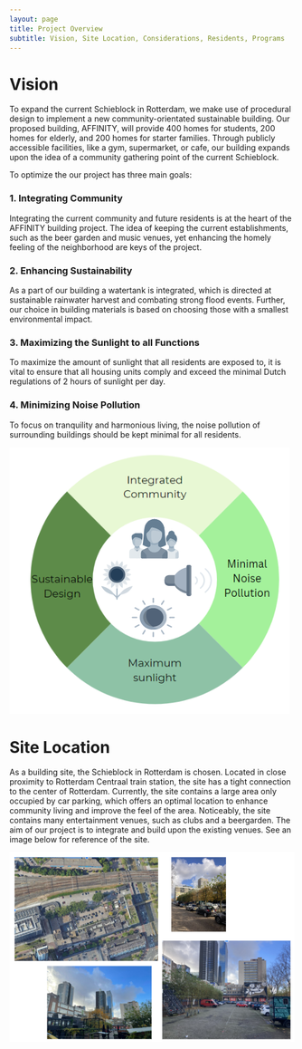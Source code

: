 ```yaml
---
layout: page
title: Project Overview
subtitle: Vision, Site Location, Considerations, Residents, Programs 
---
```


# Vision
To expand the current Schieblock in Rotterdam, we make use of procedural design to implement a new community-orientated sustainable building. Our proposed building, AFFINITY, will provide 400 homes for students, 200 homes for elderly, and 200 homes for starter families. Through publicly accessible facilities, like a gym, supermarket, or cafe, our building expands upon the idea of a community gathering point of the current Schieblock. 

To optimize the our project has three main goals: 

### 1. Integrating Community
Integrating the current community and future residents is at the heart of the AFFINITY building project. The idea of keeping the current establishments, such as the beer garden and music venues, yet enhancing the homely feeling of the neighborhood are keys of the project. 

### 2. Enhancing Sustainability 
As a part of our building a watertank is integrated, which is directed at sustainable rainwater harvest and combating strong flood events. Further, our choice in building materials is based on choosing those with a smallest environmental impact. 

### 3. Maximizing the Sunlight to all Functions 
To maximize the amount of sunlight that all residents are exposed to, it is vital to ensure that all housing units comply and exceed the minimal Dutch regulations of 2 hours of sunlight per day. 

### 4. Minimizing Noise Pollution  
To focus on tranquility and harmonious living, the noise pollution of surrounding buildings should be kept minimal for all residents.

![Text_test](assets/img/vision.png)

# Site Location 
As a building site, the Schieblock in Rotterdam is chosen. Located in close proximity to Rotterdam Centraal train station, the site has a tight connection to the center of Rotterdam. Currently, the site contains a large area only occupied by car parking, which offers an optimal location to enhance community living and improve the feel of the area. Noticeably, the site contains many entertainment venues, such as clubs and a beergarden. The aim of our project is to integrate and build upon the existing venues. See an image below for reference of the site. 

![Text_test](assets/img/site.png)
 

